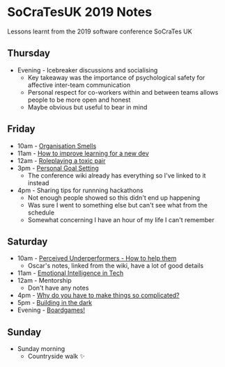 # SoCraTesUK 2019 Notes
Lessons learnt from the 2019 software conference SoCraTes UK

## Thursday
- Evening - Icebreaker discussions and socialising
  - Key takeaway was the importance of psychological safety for affective inter-team communication
  - Personal respect for co-workers within and between teams allows people to be more open and honest
  - Maybe obvious but useful to bear in mind

## Friday
- 10am - [Organisation Smells](2019-06-07-organisation-smells.md)
- 11am - [How to improve learning for a new dev](2019-06-07-learning-new-dev.md)
- 12am - [Roleplaying a toxic pair](2019-06-08-roleplaying-a-toxic-pair.md)
- 3pm - [Personal Goal Setting](https://github.com/lscc/socrates-uk/wiki/Personal-Goal-Setting)
  - The conference wiki already has everything so I've linked to it instead
- 4pm - Sharing tips for runnning hackathons
  - Not enough people showed so this didn't end up happening
  - Was sure I went to something else but can't see what from the schedule
  - Somewhat concerning I have an hour of my life I can't remember

## Saturday
- 10am - [Perceived Underperformers - How to help them](https://github.com/lscc/socrates-uk/wiki/Help-Me-Help-a-Perceived-Underperformer)
  - Oscar's notes, linked from the wiki, have a lot of good details
- 11am - [Emotional Intelligence in Tech](2019-06-08-emotional-intelligence-in-tech.md)
- 12am - Mentorship
  - Don't have any notes
- 4pm - [Why do you have to make things so complicated?](2019-06-08-making-things-so-complicated.md)
- 5pm - [Building in the dark](2019-06-08-building-in-the-dark.md)
- Evening - [Boardgames!](https://pbs.twimg.com/media/D8kr9Z2X4AYlcAP.jpg:large)

## Sunday
- Sunday morning
  - Countryside walk :sparkles:

